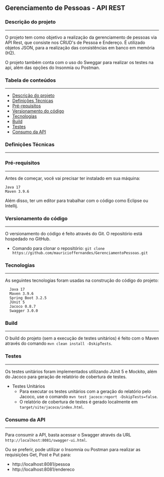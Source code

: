 ## Gerenciamento de Pessoas - API REST

### Descrição do projeto<a id="descricao-do-projeto"></a>

---
O projeto tem como objetivo a realização da gerenciamento de pessoas via API Rest, que consiste nos CRUD's de Pessoa e Endereço.
É utilizado objetos JSON, para a realização das consistências em banco em memória (H2).

O projeto também conta com o uso do Sweggar para realizar os testes na api, além das opções do Insonmia ou Postman. 


### Tabela de conteúdos

---
* [Descrição do projeto](#descricao-do-projeto)
* [Definições Técnicas](#definicoes-tecnicas)
* [Pré-requisitos](#pre-requisitos)
* [Versionamento do código](#versionamento-do-codigo)
* [Tecnologias](#tecnologias)
* [Build](#build)
* [Testes](#testes)
* [Consumo da API](#consumo-da-api)


### Definições Técnicas<a id="definicoes-tecnicas"></a>

---

### Pré-requisitos<a id="pre-requisitos"></a>

---
Antes de começar, você vai precisar ter instalado em sua máquina:
````
Java 17
Maven 3.9.6
````

Além disso, ter um editor para trabalhar com o código como Eclipse ou Intellij.

### Versionamento do código<a id="versionamento-do-codigo"></a>

---
O versionamento do código é feito através do Git.
O repositório está hospedado no GitHub.
- Comando para clonar o repositório: `git clone https://github.com/mauricioffernandes/GerenciamentoPessoas.git`

### Tecnologias<a id="tecnologias"></a>

---
As seguintes tecnologias foram usadas na construção do código do projeto:
```
  Java 17
  Maven 3.9.6
  Spring Boot 3.2.5
  JUnit 5
  Jacoco 0.8.7
  Swagger 3.0.0
```

### Build<a id="build"></a>

---
O build do projeto (sem a execução de testes unitários) é feito com o Maven através do comando `mvn clean install -DskipTests`.

### Testes<a id="testes"></a>

---
Os testes unitários foram implementados utilizando JUnit 5 e Mockito, além do Jacoco para geração de relatório de cobertura de testes.

- Testes Unitários
    - Para executar os testes unitários com a geração do relatório pelo Jacoco, use o comando `mvn test jacoco:report -DskipTests=false`.
    - O relatório de cobertura de testes é gerado localmente em `target/site/jacoco/index.html`.

### Consumo da API<a id="consumo-da-api"></a>

---
Para consumir a API, basta acessar o Swagger através da URL `http://localhost:8081/swagger-ui.html`.

Ou se preferir, pode utilizar o Insomnia ou Postman para realizar as requisições Get, Post e Put para:
- http://localhost:8081/pessoa  
- http://localhost:8081/endereco 
